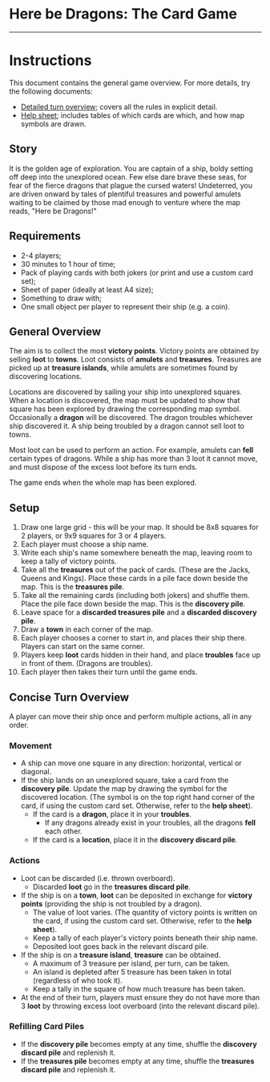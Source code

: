 # Here be Dragons: The Card Game

* * *

# Instructions

This document contains the general game overview. For more details, try the following documents:

* [Detailed turn overview](detailed_turn_overview.md); covers all the rules in explicit detail.
* [Help sheet](help_sheet.md); includes tables of which cards are which, and how map symbols are drawn.

## Story

It is the golden age of exploration. You are captain of a ship, boldy setting off deep into the unexplored ocean. Few else dare brave these seas, for fear of the fierce dragons that plague the cursed waters! Undeterred, you are driven onward by tales of plentiful treasures and powerful amulets waiting to be claimed by those mad enough to venture where the map reads, "Here be Dragons!"

## Requirements

* 2-4 players;
* 30 minutes to 1 hour of time;
* Pack of playing cards with both jokers (or print and use a custom card set);
* Sheet of paper (ideally at least A4 size);
* Something to draw with;
* One small object per player to represent their ship (e.g. a coin).

## General Overview

The aim is to collect the most **victory points**. Victory points are obtained by selling **loot** to **towns**. Loot consists of **amulets** and **treasures**. Treasures are picked up at **treasure islands**, while amulets are sometimes found by discovering locations.

Locations are discovered by sailing your ship into unexplored squares. When a location is discovered, the map must be updated to show that square has been explored by drawing the corresponding map symbol. Occasionally a **dragon** will be discovered. The dragon troubles whichever ship discovered it. A ship being troubled by a dragon cannot sell loot to towns.

Most loot can be used to perform an action. For example, amulets can **fell** certain types of dragons. While a ship has more than 3 loot it cannot move, and must dispose of the excess loot before its turn ends.

The game ends when the whole map has been explored.

## Setup

1. Draw one large grid - this will be your map. It should be 8x8 squares for 2 players, or 9x9 squares for 3 or 4 players.
2. Each player must choose a ship name.
3. Write each ship's name somewhere beneath the map, leaving room to keep a tally of victory points.
4. Take all the **treasures** out of the pack of cards. (These are the Jacks, Queens and Kings). Place these cards in a pile face down beside the map. This is the **treasures pile**.
5. Take all the remaining cards (including both jokers) and shuffle them. Place the pile face down beside the map. This is the **discovery pile**.
6. Leave space for a **discarded treasures pile** and a **discarded discovery pile**.
7. Draw a **town** in each corner of the map.
8. Each player chooses a corner to start in, and places their ship there. Players can start on the same corner.
9. Players keep **loot** cards hidden in their hand, and place **troubles** face up in front of them. (Dragons are troubles).
10. Each player then takes their turn until the game ends.

## Concise Turn Overview

A player can move their ship once and perform multiple actions, all in any order.

### Movement

* A ship can move one square in any direction: horizontal, vertical or diagonal.
* If the ship lands on an unexplored square, take a card from the **discovery pile**. Update the map by drawing the symbol for the discovered location. (The symbol is on the top right hand corner of the card, if using the custom card set. Otherwise, refer to the **help sheet**).
    * If the card is a **dragon**, place it in your **troubles**.
        * If any dragons already exist in your troubles, all the dragons **fell** each other.
    * If the card is a **location**, place it in the **discovery discard pile**.

### Actions

* Loot can be discarded (i.e. thrown overboard).
    * Discarded **loot** go in the **treasures discard pile**.
* If the ship is on a **town**, **loot** can be deposited in exchange for **victory points** (providing the ship is not troubled by a dragon).
    * The value of loot varies. (The quantity of victory points is written on the card, if using the custom card set. Otherwise, refer to the **help sheet**).
    * Keep a tally of each player's victory points beneath their ship name.
    * Deposited loot goes back in the relevant discard pile.
* If the ship is on a **treasure island**, **treasure** can be obtained.
    * A maximum of 3 treasure per island, per turn, can be taken.
    * An island is depleted after 5 treasure has been taken in total (regardless of who took it).
    * Keep a tally in the square of how much treasure has been taken.
* At the end of their turn, players must ensure they do not have more than 3 **loot** by throwing excess loot overboard (into the relevant discard pile).

### Refilling Card Piles

* If the **discovery pile** becomes empty at any time, shuffle the **discovery discard pile** and replenish it.
* If the **treasures pile** becomes empty at any time, shuffle the **treasures discard pile** and replenish it.
